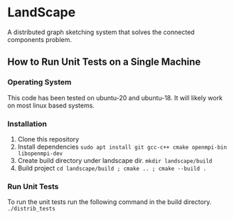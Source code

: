 # LandScape
A distributed graph sketching system that solves the connected components problem.

## How to Run Unit Tests on a Single Machine
### Operating System
This code has been tested on ubuntu-20 and ubuntu-18. It will likely work on most linux based systems.
### Installation
 1. Clone this repository
 2. Install dependencies `sudo apt install git gcc-c++ cmake openmpi-bin libopenmpi-dev`
 3. Create build directory under landscape dir. `mkdir landscape/build`
 4. Build project `cd landscape/build ; cmake .. ; cmake --build .`
 
### Run Unit Tests
To run the unit tests run the following command in the build directory. `./distrib_tests`
